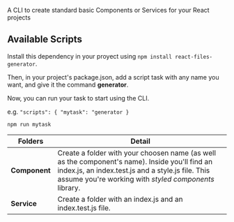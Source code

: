 A CLI to create standard basic Components or Services for your React projects

## Available Scripts

Install this dependency in your proyect using `npm install react-files-generator`.

Then, in your project's package.json, add a script task with any name you want, and give it the command **generator**.

Now, you can run your task to start using the CLI.

e.g. 
`"scripts": {
    "mytask": "generator
  }
`

`npm run mytask`


Folders | Detail
--- | ---
**Component** | Create a folder with your choosen name (as well as the component's name). Inside you'll find an index.js, an index.test.js and a style.js file. This assume you're working with *styled components* library.
**Service** | Create a folder with an index.js and an index.test.js file.
